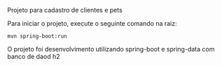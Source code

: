 Projeto para cadastro de clientes e pets

Para iniciar o projeto, execute o seguinte comando na raiz:
```
mvn spring-boot:run
```

O projeto foi desenvolvimento utilizando spring-boot e spring-data com banco de daod h2